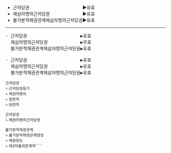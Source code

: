 <link rel="stylesheet" href="../_res/darkmode.css">

- 근저당권ㅤㅤㅤㅤㅤㅤㅤㅤㅤㅤㅤㅤㅤ▶<span class="r">유효</span>
- 제삼자명의근저당권ㅤㅤㅤㅤㅤㅤㅤㅤ▶<span class="t">유효</span>
- 불가분적채권관계제삼자명의근저당권▶<span class="r">유효</span>


---
<pre>
- 근저당권ㅤㅤㅤㅤㅤㅤㅤㅤㅤㅤㅤㅤㅤ▶<span class="r">유효</span>
  제삼자명의근저당권ㅤㅤㅤㅤㅤㅤㅤㅤ▶<span class="b">무효</span>
  불가분적채권관계제삼자명의근저당권▶<span class="r">유효</span>
  
- 근저당권ㅤㅤㅤㅤㅤㅤㅤㅤㅤㅤㅤㅤㅤ▶<span class="r">유효</span>
  제삼자명의근저당권ㅤㅤㅤㅤㅤㅤㅤㅤ▶<span class="t">유효</span>
  불가분적채권관계제삼자명의근저당권▶<span class="r">유효</span>
</pre>



```
근저당권
ㄴ근저당권등기
ㄴ채권자명의
ㄴ일반적
ㄴ당연적

근저당권
ㄴ채권자명의근저당권
```

```
불가분적채권관계
ㄴ불가분적채권관계형성
ㄴ채권양도
ㄴ제3자를위한계약```

```

